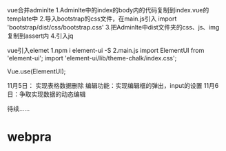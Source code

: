 vue合并adminlte
1.Adminlte中的index的body内的代码复制到index.vue的template中
2.导入bootstrap的css文件，在main.js引入
import 'bootstrap/dist/css/bootstrap.css'
3.把Adminlte中dist文件夹的css、js、img复制到assert内
4.引入jq

vue引入elemet
1.npm i element-ui -S
2.main.js
import ElementUI from 'element-ui';
import 'element-ui/lib/theme-chalk/index.css';

Vue.use(ElementUI);

11月5日：
实现表格数据删除
编辑功能：实现编辑框的弹出，input的设置
11月6日：争取实现数据的动态编辑



待续……
# webpra
